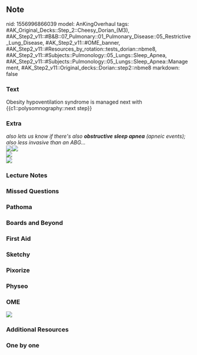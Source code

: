 ## Note
nid: 1556996866039
model: AnKingOverhaul
tags: #AK_Original_Decks::Step_2::Cheesy_Dorian_(M3), #AK_Step2_v11::#B&B::07_Pulmonary::01_Pulmonary_Disease::05_Restrictive_Lung_Disease, #AK_Step2_v11::#OME_banner, #AK_Step2_v11::#Resources_by_rotation::tests_dorian::nbme8, #AK_Step2_v11::#Subjects::Pulmonology::05_Lungs::Sleep_Apnea, #AK_Step2_v11::#Subjects::Pulmonology::05_Lungs::Sleep_Apnea::Management, #AK_Step2_v11::Original_decks::Dorian::step2::nbme8
markdown: false

### Text
Obesity hypoventilation syndrome is managed next with {{c1::polysomnography::next step}}

### Extra
<div>
  <i>also lets us know if there's also <b>obstructive sleep
  apnea</b> (apneic events); also less invasive than an ABG...</i>
</div>
<div>
  <i><img src="paste-690480417341441.jpg"><img src=
  "paste-693422469939201.jpg"></i>
</div>
<div>
  <i><img src="ohs.png"></i>
</div>
<div>
  <i><img src="paste-684441693323265.jpg"></i>
</div>

### Lecture Notes


### Missed Questions


### Pathoma


### Boards and Beyond


### First Aid


### Sketchy


### Pixorize


### Physeo


### OME
<div class="ome-widget">
  <a href="https://onlinemeded.org?ref=anki"><img src=
  "_OME_AnkiFlashcards_General_4.png"></a>
</div>

### Additional Resources


### One by one

